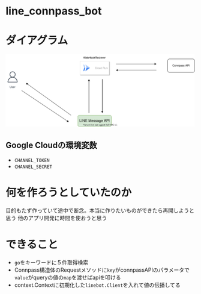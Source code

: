 # line_connpass_bot

# ダイアグラム

![](line_conpass_bot.drawio.svg)


## Google Cloudの環境変数
<!-- - `USER` -->
- `CHANNEL_TOKEN`
- `CHANNEL_SECRET`


# 何を作ろうとしていたのか
目的もたず作っていて途中で断念。本当に作りたいものができたら再開しようと思う
他のアプリ開発に時間を使おうと思う

# できること
- `go`をキーワードに５件取得検索
- Connpass構造体のRequestメソッドに`key`がconnpassAPIのパラメータで`value`がqueryの値の`map`を渡せばapiを叩ける<br>
- context.Contextに初期化した`linebot.Client`を入れて値の伝播してる
